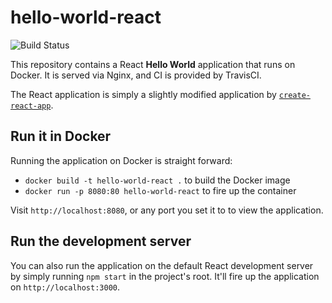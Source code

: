 # hello-world-react

![Build Status](https://travis-ci.org/aevitas/hello-world-react.svg?branch=master)

This repository contains a React **Hello World** application that runs on Docker. It is served via Nginx, and CI is provided by TravisCI.

The React application is simply a slightly modified application by [`create-react-app`](https://reactjs.org/docs/add-react-to-a-new-app.html).

## Run it in Docker

Running the application on Docker is straight forward:

* `docker build -t hello-world-react .` to build the Docker image
* `docker run -p 8080:80 hello-world-react` to fire up the container

Visit `http://localhost:8080`, or any port you set it to to view the application.

## Run the development server

You can also run the application on the default React development server by simply running `npm start` in the project's root. It'll fire up the application on `http://localhost:3000`.